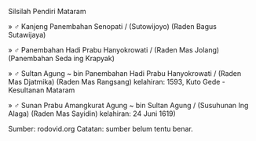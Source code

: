 Silsilah Pendiri Mataram

» ♂ Kanjeng Panembahan Senopati 
/ (Sutowijoyo) (Raden Bagus Sutawijaya)

» ♂ Panembahan Hadi Prabu Hanyokrowati 
/ (Raden Mas Jolang) (Panembahan Seda ing Krapyak)

» ♂ Sultan Agung 
~ bin Panembahan Hadi Prabu Hanyokrowati
/ (Raden Mas Djatmika) (Raden Mas Rangsang)
kelahiran: 1593, Kuto Gede - Kesultanan Mataram

» ♂ Sunan Prabu Amangkurat Agung 
~ bin Sultan Agung
/ (Susuhunan Ing Alaga) (Raden Mas Sayidin)
kelahiran: 24 Juni 1619)

Sumber: rodovid.org
Catatan: sumber belum tentu benar.

